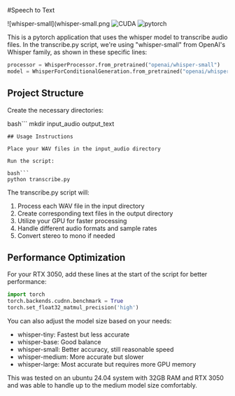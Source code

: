 #Speech to Text

![whisper-small](whisper-small.png
![CUDA](cuda.png)
![pytorch](pytorch.png)

This is a pytorch application that uses the whisper model to transcribe audio files. In the transcribe.py script, we're using "whisper-small" from OpenAI's Whisper family, as shown in these specific lines:

```python
processor = WhisperProcessor.from_pretrained("openai/whisper-small")
model = WhisperForConditionalGeneration.from_pretrained("openai/whisper-small")
```

## Project Structure

Create the necessary directories:

bash```
mkdir input_audio output_text
```
## Usage Instructions

Place your WAV files in the input_audio directory

Run the script:

bash```
python transcribe.py
```
The transcribe.py script will:
1. Process each WAV file in the input directory
2. Create corresponding text files in the output directory
3. Utilize your GPU for faster processing
4. Handle different audio formats and sample rates
5. Convert stereo to mono if needed

## Performance Optimization

For your RTX 3050, add these lines at the start of the script for better performance:

```python
import torch
torch.backends.cudnn.benchmark = True
torch.set_float32_matmul_precision('high')
```

You can also adjust the model size based on your needs:
- whisper-tiny: Fastest but less accurate
- whisper-base: Good balance
- whisper-small: Better accuracy, still reasonable speed
- whisper-medium: More accurate but slower
- whisper-large: Most accurate but requires more GPU memory

This was tested on an ubuntu 24.04 system with 32GB RAM and RTX 3050 and was able to handle up to the medium model size comfortably.

